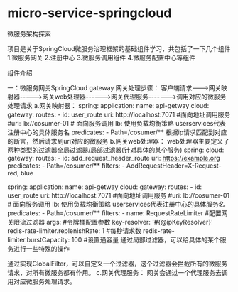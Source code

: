 # micro-service-springcloud
微服务架构探索

项目是关于SpringCloud微服务治理框架的基础组件学习，共包括了一下几个组件
1.微服务网关
2.注册中心
3.微服务调用组件
4.微服务配置中心等组件

组件介绍

一：微服务网关SpringCloud gateway
网关处理步骤：
客户端请求--->网关映射器----->网关web处理器------>网关代理服务------->调用对应的微服务处理请求
a.网关映射器：
spring:
  application:
    name: api-getway
  cloud:
    gateway:
      routes:
      - id: user_route
        uri: http://localhost:7071 #面向地址调用服务
        #uri: lb://cosumer-01 # 面向服务调用 lb: 使用负载均衡策略   userservices代表注册中心的具体服务名
        predicates:
        - Path=/cosumer/**
根据ip请求匹配到对应的断言，然后请求到uri对应的微服务
b.网关web处理器：
web处理器主要定义了两种类型的过滤器全局过滤器/局部过滤器(针对具体的某个服务)
spring:
  cloud:
    gateway:
      routes:
      - id: add_request_header_route
        uri: https://example.org
        predicates:
        - Path=/cosumer/**
        filters:
        - AddRequestHeader=X-Request-red, blue

spring:
  application:
    name: api-getway
  cloud:
    gateway:
      routes:
      - id: user_route
        uri: http://localhost:7071 #面向地址调用服务
        #uri: lb://cosumer-01 # 面向服务调用 lb: 使用负载均衡策略   userservices代表注册中心的具体服务名
        predicates:
        - Path=/cosumer/**
        filters:
        - name: RequestRateLimiter #配置网关限流过滤器
          args: #令牌桶配置参数
            key-resolver: '#{@ipKeyResolver}'
            redis-rate-limiter.replenishRate: 1 #每秒请求数
            redis-rate-limiter.burstCapacity: 100 #设置通容量
通过局部过滤器，可以给具体的某个服务进行一些特殊的操作

通过实现GlobalFilter，可以自定义一个过滤器，这个过滤器会拦截所有的微服务请求，对所有微服务都有作用。
c.网关代理服务：
网关会通过一个代理服务去调用对应微服务处理请求。


~~~~后续会更新Dubble阿里系的微服务治理框架的相关学习内容
